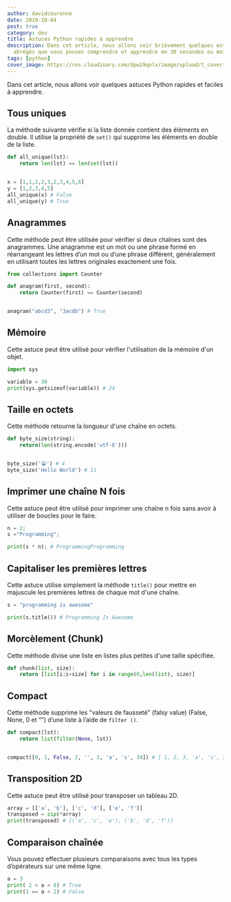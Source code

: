 ```yaml
---
author: davidcouronne
date: 2019-10-04
post: true
category: dev
title: Astuces Python rapides à apprendre
description: Dans cet article, nous allons voir brièvement quelques extraits de code
  abrégés que vous pouvez comprendre et apprendre en 30 secondes ou moins.
tags: [python]
cover_image: https://res.cloudinary.com/dpw19qolx/image/upload/t_cover-image/v1561523334/St_Michael_27s_Mount_II5302_x_2982.jpg
---
```


Dans cet article, nous allons voir quelques astuces Python rapides et faciles à apprendre.

<!--truncate-->

## Tous uniques

La méthode suivante vérifie si la liste donnée contient des éléments en double. Il utilise la propriété de `set()` qui supprime les éléments en double de la liste.

```python
def all_unique(lst):
    return len(lst) == len(set(lst))


x = [1,1,2,2,3,2,3,4,5,6]
y = [1,2,3,4,5]
all_unique(x) # False
all_unique(y) # True
```

## Anagrammes

Cette méthode peut être utilisée pour vérifier si deux chaînes sont des anagrammes. Une anagramme est un mot ou une phrase formé en réarrangeant les lettres d’un mot ou d’une phrase différent, généralement en utilisant toutes les lettres originales exactement une fois.

```python
from collections import Counter

def anagram(first, second):
    return Counter(first) == Counter(second)


anagram("abcd3", "3acdb") # True
```

## Mémoire

Cette astuce peut être utilisé pour vérifier l'utilisation de la mémoire d'un objet.

```python
import sys

variable = 30
print(sys.getsizeof(variable)) # 24
```

## Taille en octets

Cette méthode retourne la longueur d'une chaîne en octets.

```python
def byte_size(string):
    return(len(string.encode('utf-8')))


byte_size('😀') # 4
byte_size('Hello World') # 11
```

## Imprimer une chaîne N fois

Cette astuce peut être utilisé pour imprimer une chaîne n fois sans avoir à utiliser de boucles pour le faire.

```python
n = 2;
s ="Programming";

print(s * n); # ProgrammingProgramming
```

## Capitaliser les premières lettres

Cette astuce utilise simplement la méthode `title()` pour mettre en majuscule les premières lettres de chaque mot d'une chaîne.

```python
s = "programming is awesome"

print(s.title()) # Programming Is Awesome
```

## Morcèlement (Chunk)

Cette méthode divise une liste en listes plus petites d'une taille spécifiée.

```python
def chunk(list, size):
    return [list[i:i+size] for i in range(0,len(list), size)]
```

## Compact

Cette méthode supprime les "valeurs de fausseté" (falsy value) (False, None, 0 et “”) d’une liste à l’aide de `filter ()`.

```python
def compact(lst):
    return list(filter(None, lst))


compact([0, 1, False, 2, '', 3, 'a', 's', 34]) # [ 1, 2, 3, 'a', 's', 34 ]
```

## Transposition 2D

Cette astuce peut être utilisé pour transposer un tableau 2D.

```python
array = [['a', 'b'], ['c', 'd'], ['e', 'f']]
transposed = zip(*array)
print(transposed) # [('a', 'c', 'e'), ('b', 'd', 'f')]
```

## Comparaison chaînée

Vous pouvez effectuer plusieurs comparaisons avec tous les types d’opérateurs sur une même ligne.

```python
a = 3
print( 2 < a < 8) # True
print(1 == a < 2) # False
```
